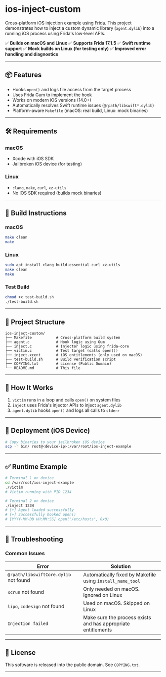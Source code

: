 # ios-inject-custom

Cross-platform iOS injection example using [Frida](https://frida.re). This project demonstrates how to inject a custom dynamic library (`agent.dylib`) into a running iOS process using Frida's low-level APIs.

✅ **Builds on macOS and Linux**
✅ **Supports Frida 17.1.5**
✅ **Swift runtime support**
✅ **Mock builds on Linux (for testing only)**
✅ **Improved error handling and diagnostics**

---

## 📦 Features

* Hooks `open()` and logs file access from the target process
* Uses Frida Gum to implement the hook
* Works on modern iOS versions (14.0+)
* Automatically resolves Swift runtime issues (`@rpath/libswift*.dylib`)
* Platform-aware `Makefile` (macOS: real build, Linux: mock binaries)

---

## 🛠️ Requirements

### macOS

* Xcode with iOS SDK
* Jailbroken iOS device (for testing)

### Linux

* `clang`, `make`, `curl`, `xz-utils`
* No iOS SDK required (builds mock binaries)

---

## 🚀 Build Instructions

### macOS

```bash
make clean
make
```

### Linux

```bash
sudo apt install clang build-essential curl xz-utils
make clean
make
```

### Test Build

```bash
chmod +x test-build.sh
./test-build.sh
```

---

## 📂 Project Structure

```
ios-inject-custom/
├── Makefile           # Cross-platform build system
├── agent.c            # Hook logic using Gum
├── inject.c           # Injector logic using frida-core
├── victim.c           # Test target (calls open())
├── inject.xcent       # iOS entitlements (only used on macOS)
├── test-build.sh      # Build verification script
├── COPYING.txt        # License (Public Domain)
└── README.md          # This file
```

---

## 🧪 How It Works

1. `victim` runs in a loop and calls `open()` on system files
2. `inject` uses Frida's injector APIs to inject `agent.dylib`
3. `agent.dylib` hooks `open()` and logs all calls to `stderr`

---

## 🔗 Deployment (iOS Device)

```bash
# Copy binaries to your jailbroken iOS device
scp -r bin/ root@<device-ip>:/var/root/ios-inject-example
```

---

## ✅ Runtime Example

```bash
# Terminal 1 on device
cd /var/root/ios-inject-example
./victim
# Victim running with PID 1234

# Terminal 2 on device
./inject 1234
# [+] Agent loaded successfully
# [+] Successfully hooked open()
# [YYYY-MM-DD HH:MM:SS] open("/etc/hosts", 0x0)
```

---

## 🧰 Troubleshooting

### Common Issues

| Error                                 | Solution                                                      |
| ------------------------------------- | ------------------------------------------------------------- |
| `@rpath/libswiftCore.dylib` not found | Automatically fixed by Makefile using `install_name_tool`     |
| `xcrun` not found                     | Only needed on macOS. Ignored on Linux                        |
| `lipo`, `codesign` not found          | Used on macOS. Skipped on Linux                               |
| `Injection failed`                    | Make sure the process exists and has appropriate entitlements |

---

## 📜 License

This software is released into the public domain. See `COPYING.txt`.

---

